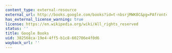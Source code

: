 ```yaml
---
content_type: external-resource
external_url: http://books.google.com/books?id=t-nbsrjMWK8C&pg=PAfrontcover
has_external_license_warning: true
license: https://en.wikipedia.org/wiki/All_rights_reserved
status: ''
title: Google Books
uid: 382568ca-19e4-4ff5-b1c8-602706e4f0d6
wayback_url: ''
---
```

